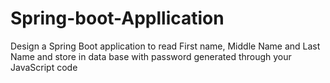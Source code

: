 # Spring-boot-Appllication
Design a Spring Boot application to read First name, Middle Name and Last Name and store in data base with password generated through your JavaScript code 
